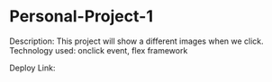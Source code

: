 # Personal-Project-1

Description: This project will show a different images when we click. 
Technology used: onclick event, flex framework

Deploy Link: 
